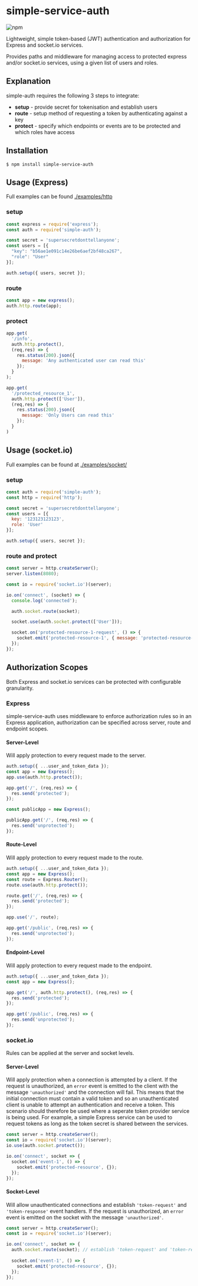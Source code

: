 # simple-service-auth

![npm](https://img.shields.io/npm/v/simple-service-auth.svg?style=flat-square)

Lightweight, simple token-based (JWT) authentication and authorization for Express and socket.io services.

Provides paths and middleware for managing access to protected express and/or socket.io services, using a given list of users and roles.

## Explanation
simple-auth requires the following 3 steps to integrate:

- **setup** - provide secret for tokenisation and establish users
- **route** - setup method of requesting a token by authenticating against a key
- **protect** - specify which endpoints or events are to be protected and which roles have access

## Installation
```
$ npm install simple-service-auth
```

## Usage (Express)

Full examples can be found [./examples/http](./examples/http)

### setup

```javascript
const express = require('express');
const auth = require('simple-auth');

const secret = 'supersecretdonttellanyone';
const users = [{
  "key": "b56ae1e091c14e26be6aef2bf48ca267",
  "role": "User"
}];

auth.setup({ users, secret });
```

### route

```javascript
const app = new express();
auth.http.route(app);
```

### protect

```javascript
app.get(
  '/info',
  auth.http.protect(),
  (req,res) => {
    res.status(200).json({ 
      message: 'Any authenticated user can read this' 
    });
  }
);

app.get(
  '/protected_resource_1',
  auth.http.protect(['User']),
  (req,res) => {
    res.status(200).json({ 
      message: 'Only Users can read this' 
    });
  }
)
```

## Usage (socket.io)

Full examples can be found at [./examples/socket/](./examples/socket/)

### setup

```javascript
const auth = require('simple-auth');
const http = require('http');

const secret = 'supersecretdonttellanyone';
const users = [{
  key: '123123123123',
  role: 'User'
}];

auth.setup({ users, secret });
```

### route and protect

```javascript
const server = http.createServer();
server.listen(8080);

const io = require('socket.io')(server);

io.on('connect', (socket) => {
  console.log('connected');

  auth.socket.route(socket);

  socket.use(auth.socket.protect(['User']));

  socket.on('protected-resource-1-request', () => {
    socket.emit('protected-resource-1', { message: 'protected-resource-1'});
  });
});
```

## Authorization Scopes

Both Express and socket.io services can be protected with configurable granularity.

### Express

simple-service-auth uses middleware to enforce authorization rules so in an Express application, authorization can be specified across server, route and endpoint scopes.

#### Server-Level
Will apply protection to every request made to the server.
```javascript
auth.setup({ ...user_and_token_data });
const app = new Express();
app.use(auth.http.protect());

app.get('/', (req,res) => {
  res.send('protected');
});

const publicApp = new Express();

publicApp.get('/', (req,res) => {
  res.send('unprotected');
});
```

#### Route-Level
Will apply protection to every request made to the route.
```javascript
auth.setup({ ...user_and_token_data });
const app = new Express();
const route = Express.Router();
route.use(auth.http.protect());

route.get('/', (req,res) => {
  res.send('protected');
});

app.use('/', route);

app.get('/public', (req,res) => {
  res.send('unprotected');
});
```

#### Endpoint-Level
Will apply protection to every request made to the endpoint.
```javascript
auth.setup({ ...user_and_token_data });
const app = new Express();

app.get('/', auth.http.protect(), (req,res) => {
  res.send('protected');
});

app.get('/public', (req,res) => {
  res.send('unprotected');
});
```

### socket.io

Rules can be applied at the server and socket levels.

#### Server-Level
Will apply protection when a connection is attempted by a client.  If the request is unauthorized, an `error` event is emitted to the client with the message `'unauthorized'` and the connection will fail.  This means that the initial connection must contain a valid token and so an unauthenticated client is unable to attempt an authentication and receive a token.  This scenario should therefore be used where a seperate token provider service is being used.  For example, a simple Express service can be used to request tokens as long as the token secret is shared between the services.
```javascript
const server = http.createServer();
const io = require('socket.io')(server);
io.use(auth.socket.protect());

io.on('connect', socket => {
  socket.on('event-1', () => {
    socket.emit('protected-resource', {});
  });
});
```

#### Socket-Level
Will allow unauthenticated connections and establish `'token-request'` and `'token-response'` event handlers.  If the request is unauthorized, an `error` event is emitted on the socket with the message `'unauthorized'`.
```javascript
const server = http.createServer();
const io = require('socket.io')(server);

io.on('connect', socket => {
  auth.socket.route(socket); // establish 'token-request' and 'token-response' handlers
  
  socket.on('event-1', () => {
    socket.emit('protected-resource', {});
  });
});
```

